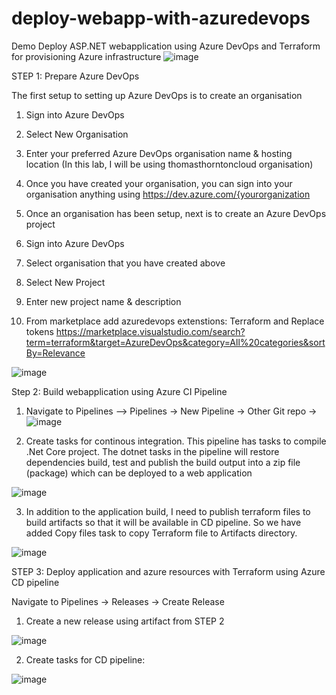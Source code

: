 # deploy-webapp-with-azuredevops
Demo Deploy ASP.NET webapplication using Azure DevOps and Terraform for provisioning Azure infrastructure
![image](https://user-images.githubusercontent.com/44494776/152757898-08b0c943-6a9e-4197-899c-b1e1bc456e12.png)


STEP 1: Prepare Azure DevOps

The first setup to setting up Azure DevOps is to create an organisation

1. Sign into Azure DevOps
2. Select New Organisation
3. Enter your preferred Azure DevOps organisation name & hosting location (In this lab, I will be using thomasthorntoncloud organisation)
4. Once you have created your organisation, you can sign into your organisation anything using https://dev.azure.com/{yourorganization
5. Once an organisation has been setup, next is to create an Azure DevOps project

6. Sign into Azure DevOps
7. Select organisation that you have created above
8. Select New Project
9. Enter new project name & description
10. From marketplace add azuredevops extenstions: Terraform and Replace tokens
https://marketplace.visualstudio.com/search?term=terraform&target=AzureDevOps&category=All%20categories&sortBy=Relevance




![image](https://user-images.githubusercontent.com/44494776/152761027-956d9205-8de8-4605-82cb-f0cab0474360.png)




Step 2: Build webapplication using Azure CI Pipeline

1. Navigate to Pipelines –> Pipelines -> New Pipeline -> Other Git repo -> ![image](https://user-images.githubusercontent.com/44494776/152773337-91562bc4-63ef-4be0-97f3-93c9799f6cc5.png)


2. Create tasks for continous integration. This pipeline has tasks to compile .Net Core project. The dotnet tasks in the pipeline will restore dependencies build, test and publish the build output into a zip file (package) which can be deployed to a web application

![image](https://user-images.githubusercontent.com/44494776/152773044-ee7278da-9ca9-43c3-a450-afa70ed61024.png)

3. In addition to the application build, I need to publish terraform files to build artifacts so that it will be available in CD pipeline. So we have added Copy files task to copy Terraform file to Artifacts directory.


![image](https://user-images.githubusercontent.com/44494776/152774371-d5d2c0bd-3c82-4336-b8a6-21b527a74192.png)



STEP 3:  Deploy application and azure resources with Terraform using Azure CD pipeline

Navigate to Pipelines -> Releases -> Create Release

1. Create a new release using artifact from STEP 2

![image](https://user-images.githubusercontent.com/44494776/152809927-e9aa8b96-5a4e-47d0-8c52-5adf856e816c.png)

2. Create tasks for CD pipeline:

![image](https://user-images.githubusercontent.com/44494776/152810199-c7450963-e897-4f9a-ac1f-096bed27bbcb.png)





